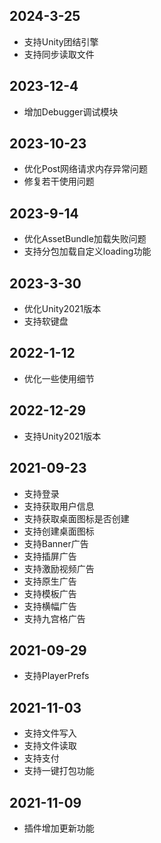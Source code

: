 ## 2024-3-25

- 支持Unity团结引擎
- 支持同步读取文件

## 2023-12-4

- 增加Debugger调试模块

## 2023-10-23

- 优化Post网络请求内存异常问题
- 修复若干使用问题

## 2023-9-14

- 优化AssetBundle加载失败问题
- 支持分包加载自定义loading功能

## 2023-3-30

- 优化Unity2021版本
- 支持软键盘

## 2022-1-12

- 优化一些使用细节

## 2022-12-29

- 支持Unity2021版本

## 2021-09-23

- 支持登录
- 支持获取用户信息
- 支持获取桌面图标是否创建
- 支持创建桌面图标
- 支持Banner广告
- 支持插屏广告
- 支持激励视频广告
- 支持原生广告
- 支持模板广告
- 支持横幅广告
- 支持九宫格广告

## 2021-09-29

- 支持PlayerPrefs

## 2021-11-03

- 支持文件写入
- 支持文件读取
- 支持支付
- 支持一键打包功能

## 2021-11-09

- 插件增加更新功能